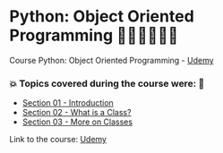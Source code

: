 # Python: Object Oriented Programming 👩🏻‍💻🤯🐍🤖
Course Python: Object Oriented Programming - [Udemy](https://www.udemy.com/course/python-object-oriented-programming/)
### 💥 Topics covered during the course were: 🚀
- [Section 01 - Introduction](https://github.com/romulovieira777/Python_Object_Oriented_Programming/tree/main/Section_01_Introduction)
- [Section 02 - What is a Class?](https://github.com/romulovieira777/Python_Object_Oriented_Programming/tree/main/Section_02_What_is_a_Class)
- [Section 03 - More on Classes](https://github.com/romulovieira777/Python_Object_Oriented_Programming/tree/main/Section_03_More_on_Classes)

Link to the course: [Udemy](https://www.udemy.com/course/python-object-oriented-programming/)
